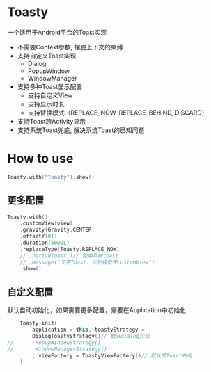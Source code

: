 # Toasty

一个适用于Android平台的Toast实现

* 不需要Context参数, 摆脱上下文的束缚
* 支持自定义Toast实现
    * Dialog
    * PopupWindow
    * WindowManager
* 支持多种Toast显示配置
    * 支持自定义View
    * 支持显示时长
    * 支持替换模式（REPLACE_NOW, REPLACE_BEHIND, DISCARD）
* 支持Toast跨Activity显示
* 支持系统Toast兜底, 解决系统Toast的已知问题

# How to use

```kotlin
Toasty.with("Toasty").show()
```

## 更多配置

```kotlin
Toasty.with()
    .customView(view)
    .gravity(Gravity.CENTER)
    .offsetY(0f)
    .duration(5000L)
    .replaceType(Toasty.REPLACE_NOW)
    // .nativeToast()// 使用系统toast
    // .message("文字Toast，优先级低于customView")
    .show()
```

## 自定义配置

默认自动初始化，如果需要更多配置，需要在Application中初始化

```kotlin
    Toasty.init(
        application = this, toastyStrategy =
        DialogToastyStrategy()// 默认dialog实现
//       PopupWindowStrategy()
//       WindowManagerStrategy()
        , viewFactory = ToastyViewFactory()// 默认的Toast布局
    )
```

